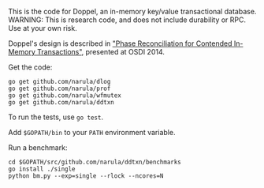 This is the code for Doppel, an in-memory key/value transactional
database.  WARNING: This is research code, and does not include
durability or RPC.  Use at your own risk.

Doppel's design is described in ["Phase Reconciliation for Contended
In-Memory Transactions"](http://pdos.csail.mit.edu/~neha/phaser.pdf),
presented at OSDI 2014.

Get the code:

    go get github.com/narula/dlog
    go get github.com/narula/prof
    go get github.com/narula/wfmutex
    go get github.com/narula/ddtxn
    
To run the tests, use `go test`.

Add `$GOPATH/bin` to your `PATH` environment variable.

Run a benchmark:

    cd $GOPATH/src/github.com/narula/ddtxn/benchmarks
    go install ./single
    python bm.py --exp=single --rlock --ncores=N
